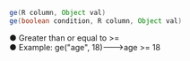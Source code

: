 ```java
ge(R column, Object val)
ge(boolean condition, R column, Object val)
```
● Greater than or equal to >=<br />● Example: ge("age", 18)--->age >= 18
